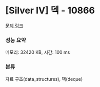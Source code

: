 # [Silver IV] 덱 - 10866 

[문제 링크](https://www.acmicpc.net/problem/10866) 

### 성능 요약

메모리: 32420 KB, 시간: 100 ms

### 분류

자료 구조(data_structures), 덱(deque)

